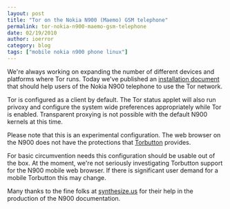 ```yaml
---
layout: post
title: "Tor on the Nokia N900 (Maemo) GSM telephone"
permalink: tor-nokia-n900-maemo-gsm-telephone
date: 02/19/2010
author: ioerror
category: blog
tags: ["mobile nokia n900 phone linux"]
---
```


We're always working on expanding the number of different devices and platforms where Tor runs. Today we've published an [installation document](https://www.torproject.org/docs/N900.html) that should help users of the Nokia N900 telephone to use the Tor network.

Tor is configured as a client by default. The Tor status applet will also run privoxy and configure the system wide preferences appropriately while Tor is enabled. Transparent proxying is not possible with the default N900 kernels at this time.

Please note that this is an experimental configuration. The web browser on the N900 does not have the protections that [Torbutton](https://www.torproject.org/torbutton/) provides.

For basic circumvention needs this configuration should be usable out of the box. At the moment, we're not seriously investigating Torbutton support for the N900 mobile web browser. If there is significant user demand for a mobile Torbutton this may change.

Many thanks to the fine folks at [synthesize.us](https://synthesize.us/home) for their help in the production of the N900 documentation.

